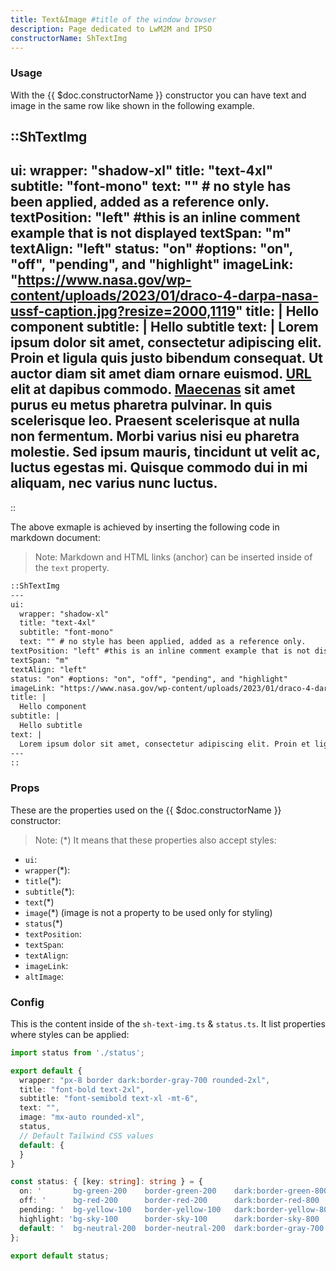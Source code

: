 ```yaml
---
title: Text&Image #title of the window browser
description: Page dedicated to LwM2M and IPSO
constructorName: ShTextImg
---
```


### Usage

With the {{ $doc.constructorName }} constructor you can have text and image in the same row like shown in the
following example. <!-- comment example -->

::ShTextImg
---
ui:
  wrapper: "shadow-xl"
  title: "text-4xl"
  subtitle: "font-mono"
  text: "" # no style has been applied, added as a reference only.
textPosition: "left" #this is an inline comment example that is not displayed
textSpan: "m"
textAlign: "left"
status: "on" #options: "on", "off", "pending", and "highlight"
imageLink: "https://www.nasa.gov/wp-content/uploads/2023/01/draco-4-darpa-nasa-ussf-caption.jpg?resize=2000,1119"
title: |
  Hello component
subtitle: |
  Hello subtitle
text: |
  Lorem ipsum dolor sit amet, consectetur adipiscing elit. Proin et ligula quis justo bibendum consequat. Ut auctor diam sit amet diam ornare euismod. [URL](https://docs.google.com/spreadsheets/d/18O4QvBpIGMcXMq3VZMICwYB8L7tyJ11T/edit#gid=1718761465) elit at dapibus commodo. <a href="https://en.wikipedia.org/wiki/Gaius_Maecenas">Maecenas</a> sit amet purus eu metus pharetra pulvinar. In quis scelerisque leo. Praesent scelerisque at nulla non fermentum. Morbi varius nisi eu pharetra molestie. Sed ipsum mauris, tincidunt ut velit ac, luctus egestas mi. Quisque commodo dui in mi aliquam, nec varius nunc luctus.
---
::

The above exmaple is achieved by inserting the following code in markdown document:

> Note: Markdown and HTML links (anchor) can be inserted inside of the `text` property.

```md
::ShTextImg
---
ui:
  wrapper: "shadow-xl"
  title: "text-4xl"
  subtitle: "font-mono"
  text: "" # no style has been applied, added as a reference only.
textPosition: "left" #this is an inline comment example that is not displayed
textSpan: "m"
textAlign: "left"
status: "on" #options: "on", "off", "pending", and "highlight"
imageLink: "https://www.nasa.gov/wp-content/uploads/2023/01/draco-4-darpa-nasa-ussf-caption.jpg?resize=2000,1119"
title: |
  Hello component
subtitle: |
  Hello subtitle
text: |
  Lorem ipsum dolor sit amet, consectetur adipiscing elit. Proin et ligula quis justo bibendum consequat. Ut auctor diam sit amet diam ornare euismod. [URL](https://docs.google.com/spreadsheets/d/18O4QvBpIGMcXMq3VZMICwYB8L7tyJ11T/edit#gid=1718761465) elit at dapibus commodo. <a href="https://en.wikipedia.org/wiki/Gaius_Maecenas" target='_blank'>Maecenas</a> sit amet purus eu metus pharetra pulvinar. In quis scelerisque leo. Praesent scelerisque at nulla non fermentum. Morbi varius nisi eu pharetra molestie. Sed ipsum mauris, tincidunt ut velit ac, luctus egestas mi. Quisque commodo dui in mi aliquam, nec varius nunc luctus.
---
::
```

### Props

These are the properties used on the {{ $doc.constructorName }} constructor:
> Note: (*) It means that these properties also accept styles:

* `ui`:
* `wrapper`(*):
* `title`(*):
* `subtitle`(*):
* `text`(*)
* `image`(*) (image is not a property to be used only for styling)
* `status`(*)
* `textPosition`:
* `textSpan`:
* `textAlign`:
* `imageLink`:
* `altImage`:


### Config
This is the content inside of the `sh-text-img.ts` & `status.ts`. It list properties where styles can be applied: 

```ts
import status from './status';

export default {
  wrapper: "px-8 border dark:border-gray-700 rounded-2xl",
  title: "font-bold text-2xl",
  subtitle: "font-semibold text-xl -mt-6",
  text: "",
  image: "mx-auto rounded-xl",
  status,
  // Default Tailwind CSS values
  default: {
  }
}
```

```ts
const status: { [key: string]: string } = {
  on: '       bg-green-200    border-green-200    dark:border-green-800   dark:bg-green-800   dark:text-white',
  off: '      bg-red-200      border-red-200      dark:border-red-800     dark:bg-red-800     dark:text-white',
  pending: '  bg-yellow-100   border-yellow-100   dark:border-yellow-800  dark:bg-yellow-600  dark:text-white',
  highlight: 'bg-sky-100      border-sky-100      dark:border-sky-800     dark:bg-sky-800     dark:text-white',
  default: '  bg-neutral-200  border-neutral-200  dark:border-gray-700    dark:bg-slate-800   dark:text-gray-300 text-gray-700',
};

export default status;
```